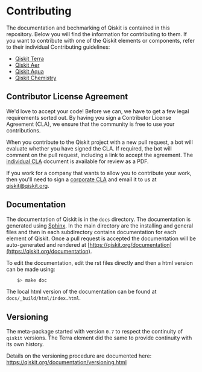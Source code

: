# Contributing

The documentation and bechmarking of Qiskit is contained in this repository. Below you will find the information for contributing to them. If you want to contribute with one of the Qiskit elements or components, refer to their individual Contributing guidelines:

* [Qiskit Terra](https://github.com/Qiskit/qiskit-terra/blob/master/.github/CONTRIBUTING.rst)
* [Qiskit Aer](https://github.com/Qiskit/qiskit-aer/blob/master/.github/CONTRIBUTING.md)
* [Qiskit Aqua](https://github.com/Qiskit/qiskit-aqua/blob/master/.github/CONTRIBUTING.rst)
* [Qiskit Chemistry](https://github.com/Qiskit/qiskit-chemistry/blob/master/.github/CONTRIBUTING.rst)

## Contributor License Agreement

We'd love to accept your code! Before we can, we have to get a few legal
requirements sorted out. By having you sign a Contributor License Agreement (CLA), we
ensure that the community is free to use your contributions.

When you contribute to the Qiskit project with a new pull request, a bot will
evaluate whether you have signed the CLA. If required, the bot will comment on
the pull request,  including a link to accept the agreement. The
[individual CLA](https://qiskit.org/license/qiskit-cla.pdf) document is
available for review as a PDF.

If you work for a company that wants to allow you to contribute your work,
then you'll need to sign a [corporate CLA](https://qiskit.org/license/qiskit-corporate-cla.pdf)
and email it to us at qiskit@qiskit.org.

## Documentation

The documentation of Qiskit is in the ``docs`` directory. The
documentation is generated using [Sphinx](http://www.sphinx-doc.org). In the main directory are the installing and general files and then in each subdirectory contains documentation for each element of Qiskit. Once a pull request is accepted the documentation will be auto-generated and rendered at [https://qiskit.org/documentation](https://qiskit.org/documentation).

To edit the documentation, edit the rst files directly and then a html version can be made using:

```bash
    $> make doc
```

The local html version of the documentation can be found at `docs/_build/html/index.html`.  


## Versioning

The meta-package started with version `0.7` to respect the continuity of `qiskit` versions. The
Terra element did the same to provide continuity with its own history.

Details on the versioning procedure are documented here:
<https://qiskit.org/documentation/versioning.html>

